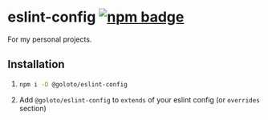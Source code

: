 # eslint-config [![npm badge](https://img.shields.io/npm/v/@goloto/eslint-config)](https://www.npmjs.com/package/@goloto/eslint-config)

For my personal projects.

## Installation

1.  ```bash
    npm i -D @goloto/eslint-config
    ```
2.  Add `@goloto/eslint-config` to `extends` of your eslint config (or `overrides` section)